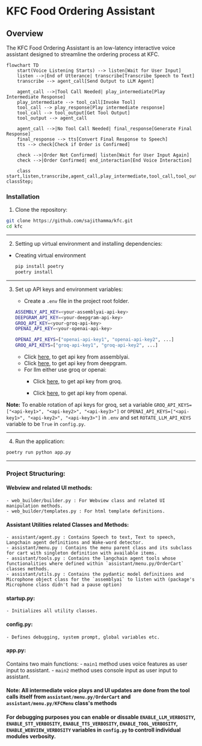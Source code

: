# KFC Food Ordering Assistant

## Overview
The KFC Food Ordering Assistant is an low-latency interactive voice assistant designed to streamline the ordering process at KFC.

```mermaid
flowchart TD
    start(Voice Listening Starts) --> listen[Wait for User Input]
    listen -->|End of Utterance| transcribe[Transcribe Speech to Text]
    transcribe --> agent_call[Send Output to LLM Agent]

    agent_call -->|Tool Call Needed| play_intermediate[Play Intermediate Response]
    play_intermediate --> tool_call[Invoke Tool]
    tool_call --> play_response[Play intermediate response]
    tool_call --> tool_output[Get Tool Output]
    tool_output --> agent_call

    agent_call -->|No Tool Call Needed| final_response[Generate Final Response]
    final_response --> tts[Convert Final Response to Speech]
    tts --> check[Check if Order is Confirmed]

    check -->|Order Not Confirmed| listen[Wait for User Input Again]
    check -->|Order Confirmed| end_interaction[End Voice Interaction]

    class start,listen,transcribe,agent_call,play_intermediate,tool_call,tool_output,final_response,tts,check,end_interaction classStep;
```

### Installation

1. Clone the repository:
```bash
git clone https://github.com/sajithamma/kfc.git
cd kfc
```

---
2. Setting up virtual environment and installing dependencies:
- Creating virtual environment
    ```bash 
    pip install poetry
    poetry install
    ```


---
3. Set up API keys and environment variables:
    - Create a `.env` file in the project root folder.

    ```bash
    ASSEMBLY_API_KEY=<your-assemblyai-api-key>
    DEEPGRAM_API_KEY=<your-deepgram-api-key>
    GROQ_API_KEY=<your-groq-api-key>
    OPENAI_API_KEY=<your-openai-api-key>

    OPENAI_API_KEYS=["openai-api-key1", "openai-api-key2", ...]
    GROQ_API_KEYS=["groq-api-key1", "groq-api-key2", ...]
    ```

    - Click [here](https://www.assemblyai.com/), to get api key from assemblyai.
    - Click [here](https://deepgram.com/), to get api key from deepgram.
    - For llm either use groq or openai:
        - Click [here](https://groq.com/), to get api key from groq.

        - Click [here](https://openai.com/), to get api key from openai.


**Note:** To enable rotation of api keys for groq, set a variable `GROQ_API_KEYS=["<api-key1>", "<api-key2>", "<api-key3>"]` or `OPENAI_API_KEYS=["<api-key1>", "<api-key2>", "<api-key3>"]` in `.env` and set `ROTATE_LLM_API_KEYS` variable to be `True` in `config.py`.

---
4. Run the application:
```bash
poetry run python app.py
```

---

### Project Structuring:

#### Webview and related UI methods: 

    - web_builder/builder.py : For Webview class and related UI manipulation methods.
    - web_builder/templates.py : For html template definitions.

#### Assistant Utilities related Classes and Methods:

    - assistant/agent.py : Contains Speech to text, Text to speech, Langchain agent definitions and Wake-word detector.
    - assistant/menu.py : Contains the menu parent class and its subclass for cart with singleton definition with available items.
    - assistant/tools.py : Contains the langchain agent tools whose functionalities where defined within `assistant/menu.py/OrderCart` classes methods.
    - assistant/utils.py : Contains the pydantic model definitions and Microphone object class for the `assemblyai` to listen with (package's Microphone class didn't had a pause option)

#### startup.py:

    - Initializes all utility classes.

#### config.py:

    - Defines debugging, system prompt, global variables etc.

#### app.py:
Contains two main functions:
    - `main1` method uses voice features as user input to assistant.
    - `main2` method uses console input as user input to assistant.

#### Note: All intermediate voice plays and UI updates are done from the tool calls itself from `assistant/menu.py/OrderCart` and `assistant/menu.py/KFCMenu` class's methods


#### For debugging purposes you can enable or dissable `ENABLE_LLM_VERBOSITY`, `ENABLE_STT_VERBOSITY`, `ENABLE_TTS_VERBOSITY`, `ENABLE_TOOL_VERBOSITY`, `ENABLE_WEBVIEW_VERBOSITY` variables in `config.py` to controll individual modules verbosity.